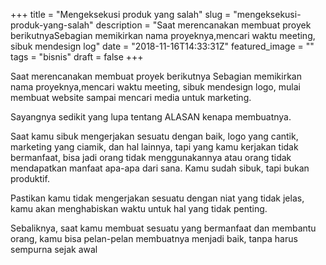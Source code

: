 +++
title = "Mengeksekusi produk yang salah"
slug = "mengeksekusi-produk-yang-salah"
description = "Saat merencanakan membuat proyek berikutnyaSebagian memikirkan nama proyeknya,mencari waktu meeting, sibuk mendesign log"
date = "2018-11-16T14:33:31Z"
featured_image = ""
tags = "bisnis"
draft = false
+++ 
 
Saat merencanakan membuat proyek berikutnya
Sebagian memikirkan nama proyeknya,mencari waktu meeting, sibuk mendesign logo, mulai membuat website sampai mencari media untuk marketing.

Sayangnya sedikit yang lupa tentang ALASAN kenapa membuatnya.

Saat kamu sibuk mengerjakan sesuatu dengan baik, logo yang cantik, marketing yang ciamik, dan hal lainnya, tapi yang kamu kerjakan tidak bermanfaat, bisa jadi orang tidak menggunakannya atau orang tidak mendapatkan manfaat apa-apa dari sana. Kamu sudah sibuk, tapi bukan produktif.

Pastikan kamu tidak mengerjakan sesuatu dengan niat yang tidak jelas, kamu akan menghabiskan waktu untuk hal yang tidak penting. 

Sebaliknya, saat kamu membuat sesuatu yang bermanfaat dan membantu orang, kamu bisa pelan-pelan membuatnya menjadi baik, tanpa harus sempurna sejak awal